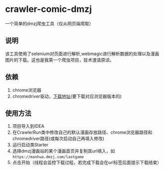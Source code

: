 # crawler-comic-dmzj
一个简单的dmzj爬虫工具（仅从网页端爬取）
## 说明
该工具使用了selenium对页面进行解析,webmagic进行解析数据的处理以及漫画图片的下载。这也是我第一个爬虫项目，技术渣请原谅。
## 依赖
1. chrome浏览器
2. chromedriver驱动，[下载地址](https://npm.taobao.org/mirrors/chromedriver/)(要下载对应浏览器版本的)
## 使用方法
1. 项目导入到IDEA
2. 在CrawlerRun类中修改自己的默认漫画存放路径、chrome浏览器路径和chromedriver路径(或每次启动自己再填入修改)
3. 运行启动类Starter
4. 选择dmzj漫画站的某个漫画首页并复制其url填入，如`https://manhua.dmzj.com/lastgame`
5. 点击开始（线程会监控下载过程，若完成下载会在url标签后面提示下载结束）

